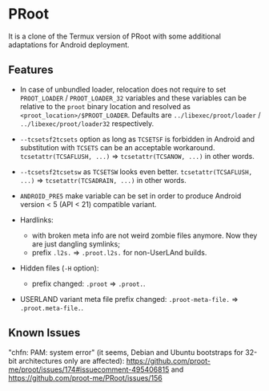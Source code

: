 # PRoot

It is a clone of the Termux version of PRoot with some additional adaptations for Android deployment.

## Features

* In case of unbundled loader, relocation does not require to set `PROOT_LOADER` / `PROOT_LOADER_32` variables
and these variables can be relative to the `proot` binary location and resolved as `<proot_location>/$PROOT_LOADER`.
Defaults are `../libexec/proot/loader` / `../libexec/proot/loader32` respectively.

* `--tcsetsf2tcsets` option as long as `TCSETSF` is forbidden in Android and substitution with `TCSETS` can be an acceptable workaround.
`tcsetattr(TCSAFLUSH, ...)` => `tcsetattr(TCSANOW, ...)` in other words.

* `--tcsetsf2tcsetsw` as `TCSETSW` looks even better. `tcsetattr(TCSAFLUSH, ...)` => `tcsetattr(TCSADRAIN, ...)` in other words.

* `ANDROID_PRE5` make variable can be set in order to produce Android version < 5 (API < 21) compatible variant.

* Hardlinks:
  * with broken meta info are not weird zombie files anymore. Now they are just dangling symlinks;
  * prefix `.l2s.` => `.proot.l2s.` for non-UserLAnd builds.

* Hidden files (`-H` option):
  * prefix changed: `.proot` => `.proot.`.

* USERLAND variant meta file prefix changed: `.proot-meta-file.` => `.proot.meta-file.`.

## Known Issues

"chfn: PAM: system error" (it seems, Debian and Ubuntu bootstraps for 32-bit architectures only are affected):
https://github.com/proot-me/proot/issues/174#issuecomment-495406815 and https://github.com/proot-me/PRoot/issues/156

